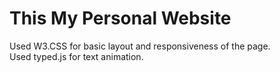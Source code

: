 # This My Personal Website
Used W3.CSS for basic layout and responsiveness of the page. <br>
Used typed.js for text animation.
